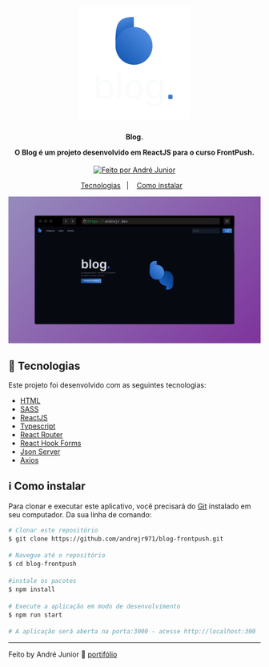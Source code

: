 <h1 align="center">
    <img alt="Logo" src="./src/assets/svg/blog-logo2.svg" />
    <br>
</h1>

<h4 align="center">
  <p>Blog.</p>

  <p>O Blog é um projeto desenvolvido em ReactJS para o curso FrontPush.</p>
</h4>

<p align="center">
  <a href="https://andrejr.dev">
    <img alt="Feito por André Junior" src="https://img.shields.io/badge/feito%20por-André Junior-blue">
  </a>
</p>


<p align="center">
  <a href="#rocket-tecnologias">Tecnologias</a>&nbsp;&nbsp;&nbsp;|&nbsp;&nbsp;&nbsp;
  <a href="#information_source-como-instalar">Como instalar</a>&nbsp;&nbsp;&nbsp;
</p>

<p align="center">
  <img alt="Scene" src="./src/assets/img/banner-git.png">
</p>

## :rocket: Tecnologias

Este projeto foi desenvolvido com as seguintes tecnologias:

- [HTML](https://developer.mozilla.org/pt-BR/docs/Web/HTML)
- [SASS](https://sass-lang.com/)
- [ReactJS](https://pt-br.reactjs.org/)
- [Typescript](https://www.typescriptlang.org/)
- [React Router](https://reactrouter.com/)
- [React Hook Forms](https://react-hook-form.com/)
- [Json Server](https://github.com/typicode/json-server#add-custom-routes)
- [Axios](https://github.com/axios/axios)

## :information_source: Como instalar

Para clonar e executar este aplicativo, você precisará do [Git](https://git-scm.com) instalado em seu computador. Da sua linha de comando:

```bash
# Clonar este repositório
$ git clone https://github.com/andrejr971/blog-frontpush.git

# Navegue até o repositório
$ cd blog-frontpush

#instale os pacotes
$ npm install

# Execute a aplicação em modo de desenvolvimento
$ npm run start

# A aplicação será aberta na porta:3000 - acesse http://localhost:300
```


---

Feito by André Junior :wave: [portifólio](https://andrejr.dev)
